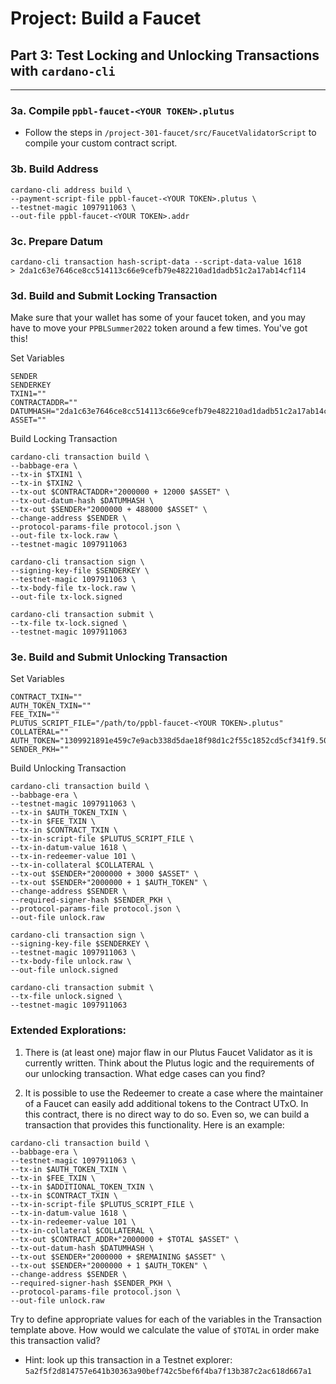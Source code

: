 # Project: Build a Faucet

## Part 3: Test Locking and Unlocking Transactions with `cardano-cli`

---

### 3a. Compile `ppbl-faucet-<YOUR TOKEN>.plutus`
- Follow the steps in `/project-301-faucet/src/FaucetValidatorScript` to compile your custom contract script.

### 3b. Build Address
```
cardano-cli address build \
--payment-script-file ppbl-faucet-<YOUR TOKEN>.plutus \
--testnet-magic 1097911063 \
--out-file ppbl-faucet-<YOUR TOKEN>.addr
```

### 3c. Prepare Datum
```
cardano-cli transaction hash-script-data --script-data-value 1618
> 2da1c63e7646ce8cc514113c66e9cefb79e482210ad1dadb51c2a17ab14cf114
```

### 3d. Build and Submit Locking Transaction
Make sure that your wallet has some of your faucet token, and you may have to move your `PPBLSummer2022` token around a few times. You've got this!

Set Variables
```
SENDER
SENDERKEY
TXIN1=""
CONTRACTADDR=""
DATUMHASH="2da1c63e7646ce8cc514113c66e9cefb79e482210ad1dadb51c2a17ab14cf114"
ASSET=""

```

Build Locking Transaction
```
cardano-cli transaction build \
--babbage-era \
--tx-in $TXIN1 \
--tx-in $TXIN2 \
--tx-out $CONTRACTADDR+"2000000 + 12000 $ASSET" \
--tx-out-datum-hash $DATUMHASH \
--tx-out $SENDER+"2000000 + 488000 $ASSET" \
--change-address $SENDER \
--protocol-params-file protocol.json \
--out-file tx-lock.raw \
--testnet-magic 1097911063

cardano-cli transaction sign \
--signing-key-file $SENDERKEY \
--testnet-magic 1097911063 \
--tx-body-file tx-lock.raw \
--out-file tx-lock.signed

cardano-cli transaction submit \
--tx-file tx-lock.signed \
--testnet-magic 1097911063

```

### 3e. Build and Submit Unlocking Transaction

Set Variables
```
CONTRACT_TXIN=""
AUTH_TOKEN_TXIN=""
FEE_TXIN=""
PLUTUS_SCRIPT_FILE="/path/to/ppbl-faucet-<YOUR TOKEN>.plutus"
COLLATERAL=""
AUTH_TOKEN="1309921891e459c7e9acb338d5dae18f98d1c2f55c1852cd5cf341f9.5050424c53756d6d657232303232"
SENDER_PKH=""
```

Build Unlocking Transaction
```
cardano-cli transaction build \
--babbage-era \
--testnet-magic 1097911063 \
--tx-in $AUTH_TOKEN_TXIN \
--tx-in $FEE_TXIN \
--tx-in $CONTRACT_TXIN \
--tx-in-script-file $PLUTUS_SCRIPT_FILE \
--tx-in-datum-value 1618 \
--tx-in-redeemer-value 101 \
--tx-in-collateral $COLLATERAL \
--tx-out $SENDER+"2000000 + 3000 $ASSET" \
--tx-out $SENDER+"2000000 + 1 $AUTH_TOKEN" \
--change-address $SENDER \
--required-signer-hash $SENDER_PKH \
--protocol-params-file protocol.json \
--out-file unlock.raw

cardano-cli transaction sign \
--signing-key-file $SENDERKEY \
--testnet-magic 1097911063 \
--tx-body-file unlock.raw \
--out-file unlock.signed

cardano-cli transaction submit \
--tx-file unlock.signed \
--testnet-magic 1097911063
```


### Extended Explorations:
1. There is (at least one) major flaw in our Plutus Faucet Validator as it is currently written. Think about the Plutus logic and the requirements of our unlocking transaction. What edge cases can you find?

2. It is possible to use the Redeemer to create a case where the maintainer of a Faucet can easily add additional tokens to the Contract UTxO. In this contract, there is no direct way to do so. Even so, we can build a transaction that provides this functionality. Here is an example:

```
cardano-cli transaction build \
--babbage-era \
--testnet-magic 1097911063 \
--tx-in $AUTH_TOKEN_TXIN \
--tx-in $FEE_TXIN \
--tx-in $ADDITIONAL_TOKEN_TXIN \
--tx-in $CONTRACT_TXIN \
--tx-in-script-file $PLUTUS_SCRIPT_FILE \
--tx-in-datum-value 1618 \
--tx-in-redeemer-value 101 \
--tx-in-collateral $COLLATERAL \
--tx-out $CONTRACT_ADDR+"2000000 + $TOTAL $ASSET" \
--tx-out-datum-hash $DATUMHASH \
--tx-out $SENDER+"2000000 + $REMAINING $ASSET" \
--tx-out $SENDER+"2000000 + 1 $AUTH_TOKEN" \
--change-address $SENDER \
--required-signer-hash $SENDER_PKH \
--protocol-params-file protocol.json \
--out-file unlock.raw
```

Try to define appropriate values for each of the variables in the Transaction template above. How would we calculate the value of `$TOTAL` in order make this transaction valid?

* Hint: look up this transaction in a Testnet explorer: `5a2f5f2d814757e641b30363a90bef742c5bef6f4ba7f13b387c2ac618d667a1`
